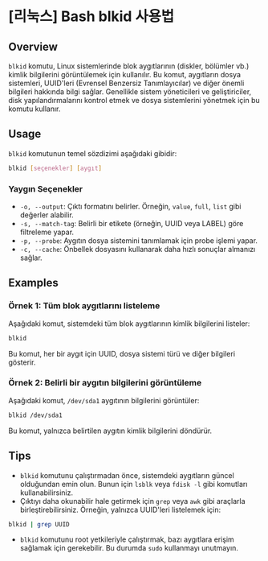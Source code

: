 # [리눅스] Bash blkid 사용법

## Overview
`blkid` komutu, Linux sistemlerinde blok aygıtlarının (diskler, bölümler vb.) kimlik bilgilerini görüntülemek için kullanılır. Bu komut, aygıtların dosya sistemleri, UUID'leri (Evrensel Benzersiz Tanımlayıcılar) ve diğer önemli bilgileri hakkında bilgi sağlar. Genellikle sistem yöneticileri ve geliştiriciler, disk yapılandırmalarını kontrol etmek ve dosya sistemlerini yönetmek için bu komutu kullanır.

## Usage
`blkid` komutunun temel sözdizimi aşağıdaki gibidir:

```bash
blkid [seçenekler] [aygıt]
```

### Yaygın Seçenekler
- `-o, --output`: Çıktı formatını belirler. Örneğin, `value`, `full`, `list` gibi değerler alabilir.
- `-s, --match-tag`: Belirli bir etikete (örneğin, UUID veya LABEL) göre filtreleme yapar.
- `-p, --probe`: Aygıtın dosya sistemini tanımlamak için probe işlemi yapar.
- `-c, --cache`: Önbellek dosyasını kullanarak daha hızlı sonuçlar almanızı sağlar.

## Examples
### Örnek 1: Tüm blok aygıtlarını listeleme
Aşağıdaki komut, sistemdeki tüm blok aygıtlarının kimlik bilgilerini listeler:

```bash
blkid
```

Bu komut, her bir aygıt için UUID, dosya sistemi türü ve diğer bilgileri gösterir.

### Örnek 2: Belirli bir aygıtın bilgilerini görüntüleme
Aşağıdaki komut, `/dev/sda1` aygıtının bilgilerini görüntüler:

```bash
blkid /dev/sda1
```

Bu komut, yalnızca belirtilen aygıtın kimlik bilgilerini döndürür.

## Tips
- `blkid` komutunu çalıştırmadan önce, sistemdeki aygıtların güncel olduğundan emin olun. Bunun için `lsblk` veya `fdisk -l` gibi komutları kullanabilirsiniz.
- Çıktıyı daha okunabilir hale getirmek için `grep` veya `awk` gibi araçlarla birleştirebilirsiniz. Örneğin, yalnızca UUID'leri listelemek için:

```bash
blkid | grep UUID
```
- `blkid` komutunu root yetkileriyle çalıştırmak, bazı aygıtlara erişim sağlamak için gerekebilir. Bu durumda `sudo` kullanmayı unutmayın.